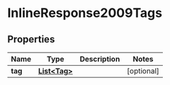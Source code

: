 
# InlineResponse2009Tags

## Properties
Name | Type | Description | Notes
------------ | ------------- | ------------- | -------------
**tag** | [**List&lt;Tag&gt;**](Tag.md) |  |  [optional]



